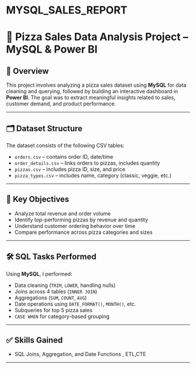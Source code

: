 # MYSQL_SALES_REPORT
# 🍕 Pizza Sales Data Analysis Project – MySQL & Power BI

## 📌 Overview
This project involves analyzing a pizza sales dataset using **MySQL** for data cleaning and querying, followed by building an interactive dashboard in **Power BI**. The goal was to extract meaningful insights related to sales, customer demand, and product performance.

---

## 🗂️ Dataset Structure
The dataset consists of the following CSV tables:

- `orders.csv` – contains order ID, date/time
- `order_details.csv` – links orders to pizzas, includes quantity
- `pizzas.csv` – includes pizza ID, size, and price
- `pizza_types.csv` – includes name, category (classic, veggie, etc.)

---

## 🧠 Key Objectives
- Analyze total revenue and order volume
- Identify top-performing pizzas by revenue and quantity
- Understand customer ordering behavior over time
- Compare performance across pizza categories and sizes

---

## 🛠 SQL Tasks Performed
Using **MySQL**, I performed:

- Data cleaning (`TRIM`, `LOWER`, handling nulls)
- Joins across 4 tables (`INNER JOIN`)
- Aggregations (`SUM`, `COUNT`, `AVG`)
- Date operations using `DATE_FORMAT()`, `MONTH()`, etc.
- Subqueries for top 5 pizza sales
- `CASE WHEN` for category-based grouping
---

## ✅ Skills Gained
- SQL Joins, Aggregation, and Date Functions , ETL,CTE  

---
